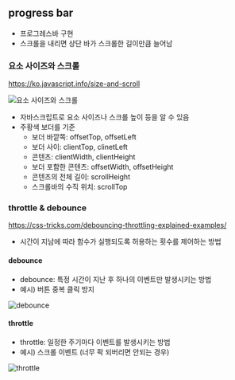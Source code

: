 ## progress bar

- 프로그레스바 구현
- 스크롤을 내리면 상단 바가 스크롤한 길이만큼 늘어남
### 요소 사이즈와 스크롤

https://ko.javascript.info/size-and-scroll

![요소 사이즈와 스크롤](https://media.vlpt.us/images/wiostz98kr/post/dec62e7b-1432-4db2-8154-8539fb0b3689/image.png)

- 자바스크립트로 요소 사이즈나 스크롤 높이 등을 알 수 있음
- 주황색 보더를 기준
  - 보더 바깥쪽: offsetTop, offsetLeft
  - 보더 사이: clientTop, clinetLeft
  - 콘텐츠: clientWidth, clientHeight
  - 보더 포함한 콘텐츠: offsetWidth, offsetHeight
  - 콘텐츠의 전체 길이: scrollHeight
  - 스크롤바의 수직 위치: scrollTop

### throttle & debounce

https://css-tricks.com/debouncing-throttling-explained-examples/

- 시간이 지남에 따라 함수가 실행되도록 허용하는 횟수를 제어하는 방법

#### debounce

- debounce: 특정 시간이 지난 후 하나의 이벤트만 발생시키는 방법
- 예시) 버튼 중복 클릭 방지

![debounce](https://img1.daumcdn.net/thumb/R1280x0/?scode=mtistory2&fname=https%3A%2F%2Fblog.kakaocdn.net%2Fdn%2F4rclV%2Fbtq0ApFD65V%2F34Jw0Gdel1hvvHohbxG2tk%2Fimg.png)

#### throttle

- throttle: 일정한 주기마다 이벤트를 발생시키는 방법
- 예시) 스크롤 이벤트 (너무 팍 되버리면 안되는 경우)

![throttle](https://img1.daumcdn.net/thumb/R1280x0/?scode=mtistory2&fname=https%3A%2F%2Fblog.kakaocdn.net%2Fdn%2FbkUExC%2Fbtq0zZf9s1c%2FQ559Kyka5nQc0dZL8OL1W1%2Fimg.png)
